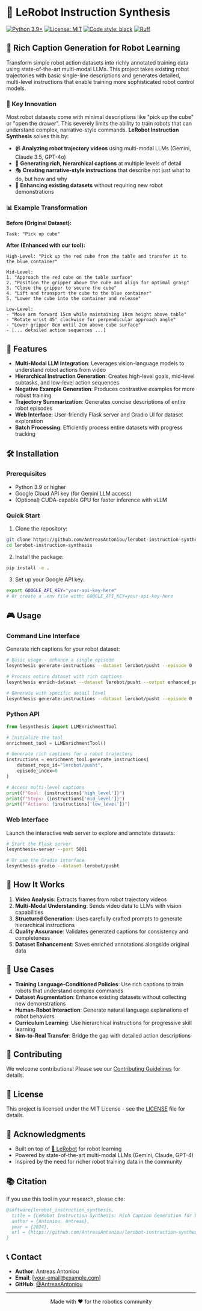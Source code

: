 # 🤖 LeRobot Instruction Synthesis

[![Python 3.9+](https://img.shields.io/badge/python-3.9+-blue.svg)](https://www.python.org/downloads/)
[![License: MIT](https://img.shields.io/badge/License-MIT-yellow.svg)](https://opensource.org/licenses/MIT)
[![Code style: black](https://img.shields.io/badge/code%20style-black-000000.svg)](https://github.com/psf/black)
[![Ruff](https://img.shields.io/endpoint?url=https://raw.githubusercontent.com/astral-sh/ruff/main/assets/badge/v2.json)](https://github.com/astral-sh/ruff)

## 🎯 Rich Caption Generation for Robot Learning

Transform simple robot action datasets into richly annotated training data using state-of-the-art multi-modal LLMs. This project takes existing robot trajectories with basic single-line descriptions and generates detailed, multi-level instructions that enable training more sophisticated robot control models.

### 🌟 Key Innovation

Most robot datasets come with minimal descriptions like "pick up the cube" or "open the drawer". This severely limits the ability to train robots that can understand complex, narrative-style commands. **LeRobot Instruction Synthesis** solves this by:

- 📹 **Analyzing robot trajectory videos** using multi-modal LLMs (Gemini, Claude 3.5, GPT-4o)
- 📝 **Generating rich, hierarchical captions** at multiple levels of detail
- 🎭 **Creating narrative-style instructions** that describe not just what to do, but how and why
- 🔄 **Enhancing existing datasets** without requiring new robot demonstrations

### 📊 Example Transformation

**Before (Original Dataset):**
```
Task: "Pick up cube"
```

**After (Enhanced with our tool):**
```
High-Level: "Pick up the red cube from the table and transfer it to the blue container"

Mid-Level:
1. "Approach the red cube on the table surface"
2. "Position the gripper above the cube and align for optimal grasp"
3. "Close the gripper to secure the cube"
4. "Lift and transport the cube to the blue container"
5. "Lower the cube into the container and release"

Low-Level:
- "Move arm forward 15cm while maintaining 10cm height above table"
- "Rotate wrist 45° clockwise for perpendicular approach angle"
- "Lower gripper 8cm until 2cm above cube surface"
- [... detailed action sequences ...]
```

## 🚀 Features

- **Multi-Modal LLM Integration**: Leverages vision-language models to understand robot actions from video
- **Hierarchical Instruction Generation**: Creates high-level goals, mid-level subtasks, and low-level action sequences
- **Negative Example Generation**: Produces contrastive examples for more robust training
- **Trajectory Summarization**: Generates concise descriptions of entire robot episodes
- **Web Interface**: User-friendly Flask server and Gradio UI for dataset exploration
- **Batch Processing**: Efficiently process entire datasets with progress tracking

## 🛠️ Installation

### Prerequisites

- Python 3.9 or higher
- Google Cloud API key (for Gemini LLM access)
- (Optional) CUDA-capable GPU for faster inference with vLLM

### Quick Start

1. Clone the repository:
```bash
git clone https://github.com/AntreasAntoniou/lerobot-instruction-synthesis.git
cd lerobot-instruction-synthesis
```

2. Install the package:
```bash
pip install -e .
```

3. Set up your Google API key:
```bash
export GOOGLE_API_KEY="your-api-key-here"
# Or create a .env file with: GOOGLE_API_KEY=your-api-key-here
```

## 🎮 Usage

### Command Line Interface

Generate rich captions for your robot dataset:

```bash
# Basic usage - enhance a single episode
lesynthesis generate-instructions --dataset lerobot/pusht --episode 0

# Process entire dataset with rich captions
lesynthesis enrich-dataset --dataset lerobot/pusht --output enhanced_pusht

# Generate with specific detail level
lesynthesis generate-instructions --dataset lerobot/pusht --episode 0 --detail-level high
```

### Python API

```python
from lesynthesis import LLMEnrichmentTool

# Initialize the tool
enrichment_tool = LLMEnrichmentTool()

# Generate rich captions for a robot trajectory
instructions = enrichment_tool.generate_instructions(
    dataset_repo_id="lerobot/pusht",
    episode_index=0
)

# Access multi-level captions
print(f"Goal: {instructions['high_level']}")
print(f"Steps: {instructions['mid_level']}")
print(f"Actions: {instructions['low_level']}")
```

### Web Interface

Launch the interactive web server to explore and annotate datasets:

```bash
# Start the Flask server
lesynthesis-server --port 5001

# Or use the Gradio interface
lesynthesis gradio --dataset lerobot/pusht
```

## 🔧 How It Works

1. **Video Analysis**: Extracts frames from robot trajectory videos
2. **Multi-Modal Understanding**: Sends video data to LLMs with vision capabilities
3. **Structured Generation**: Uses carefully crafted prompts to generate hierarchical instructions
4. **Quality Assurance**: Validates generated captions for consistency and completeness
5. **Dataset Enhancement**: Saves enriched annotations alongside original data

## 🎯 Use Cases

- **Training Language-Conditioned Policies**: Use rich captions to train robots that understand complex commands
- **Dataset Augmentation**: Enhance existing datasets without collecting new demonstrations
- **Human-Robot Interaction**: Generate natural language explanations of robot behaviors
- **Curriculum Learning**: Use hierarchical instructions for progressive skill learning
- **Sim-to-Real Transfer**: Bridge the gap with detailed action descriptions

## 🤝 Contributing

We welcome contributions! Please see our [Contributing Guidelines](CONTRIBUTING.md) for details.

## 📄 License

This project is licensed under the MIT License - see the [LICENSE](LICENSE) file for details.

## 🙏 Acknowledgments

- Built on top of [🤗 LeRobot](https://github.com/huggingface/lerobot) for robot learning
- Powered by state-of-the-art multi-modal LLMs (Gemini, Claude, GPT-4)
- Inspired by the need for richer robot training data in the community

## 📚 Citation

If you use this tool in your research, please cite:

```bibtex
@software{lerobot_instruction_synthesis,
  title = {LeRobot Instruction Synthesis: Rich Caption Generation for Robot Learning},
  author = {Antoniou, Antreas},
  year = {2024},
  url = {https://github.com/AntreasAntoniou/lerobot-instruction-synthesis}
}
```

## 📞 Contact

- **Author**: Antreas Antoniou
- **Email**: [your-email@example.com]
- **GitHub**: [@AntreasAntoniou](https://github.com/AntreasAntoniou)

---

<p align="center">Made with ❤️ for the robotics community</p> 